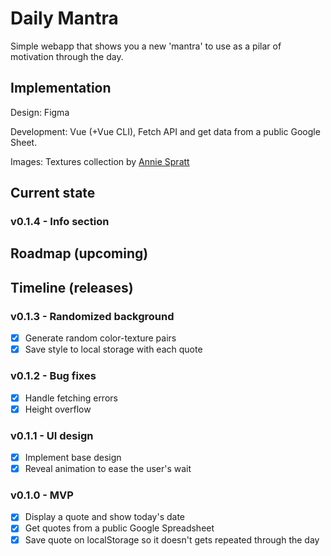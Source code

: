 # Daily Mantra

Simple webapp that shows you a new 'mantra' to use as a pilar of motivation through the day.

## Implementation

Design: Figma

Development: Vue (+Vue CLI), Fetch API and get data from a public Google Sheet.

Images: Textures collection by [Annie Spratt](https://unsplash.com/collections/2063492/backgrounds-and-textures-%F0%9F%8E%86)

## Current state

### v0.1.4 - Info section

## Roadmap (upcoming)


## Timeline (releases)

### v0.1.3 - Randomized background
- [x] Generate random color-texture pairs
- [x] Save style to local storage with each quote

### v0.1.2 - Bug fixes
- [x] Handle fetching errors
- [x] Height overflow

### v0.1.1 - UI design
- [x] Implement base design
- [x] Reveal animation to ease the user's wait

### v0.1.0 - MVP
- [x] Display a quote and show today's date
- [x] Get quotes from a public Google Spreadsheet
- [x] Save quote on localStorage so it doesn't gets repeated through the day